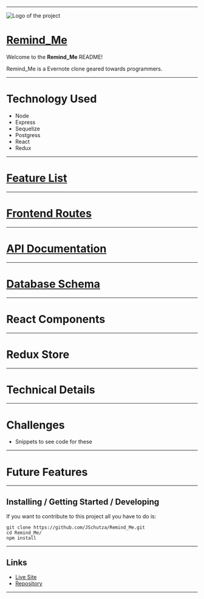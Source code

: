 -----------

![Logo of the project](https://raw.githubusercontent.com/jehna/readme-best-practices/master/sample-logo.png)

# [Remind_Me](https://github.com/JSchutza/Remind_Me/)
Welcome to the **Remind_Me** README!

Remind_Me is a Evernote clone geared towards programmers.

-----------
# Technology Used
  * Node
  * Express
  * Sequelize
  * Postgress
  * React
  * Redux


-----------
# [Feature List](https://github.com/JSchutza/Remind_Me/wiki/MVP-Feature-List)
-----------
# [Frontend Routes](https://github.com/JSchutza/Remind_Me/wiki/Frontend-Routes)
-----------
# [API Documentation](https://github.com/JSchutza/Remind_Me/wiki/API-Documentation)
-----------
# [Database Schema](https://github.com/JSchutza/Remind_Me/wiki/Database-Schema)
-----------
# React Components
-----------
# Redux Store
-----------
# Technical Details
-----------
# Challenges
- Snippets to see code for these
-----------
# Future Features
-----------
## Installing / Getting Started / Developing
If you want to contribute to this project all you have to do is:

```shell
git clone https://github.com/JSchutza/Remind_Me.git
cd Remind_Me/
npm install
```

-----------
## Links
- [Live Site](/)
- [Repository](https://github.com/JSchutza/Remind_Me)
-----------
